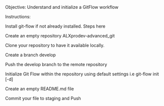 Objective: Understand and initialize a GitFlow workflow

Instructions:

Install git-flow if not already installed. Steps here

Create an empty repository ALXprodev-advanced_git

Clone your repository to have it available locally.

Create a branch develop

Push the develop branch to the remote repository

Initialize Git Flow within the repository using default settings i.e git-flow init [-d]

Create an empty README.md file

Commit your file to staging and Push